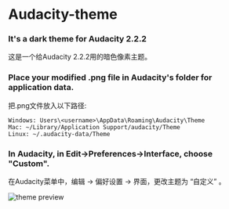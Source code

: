 # Audacity-theme
### It's a dark theme for Audacity 2.2.2  
这是一个给Audacity 2.2.2用的暗色像素主题。  


### Place your modified .png file in Audacity's folder for application data.  
  把.png文件放入以下路径:  

    Windows: Users\<username>\AppData\Roaming\Audacity\Theme  
    Mac: ~/Library/Application Support/audacity/Theme  
    Linux: ~/.audacity-data/Theme  
 
 
### In Audacity, in Edit->Preferences->Interface, choose "Custom".  
  在Audacity菜单中，编辑 -> 偏好设置 -> 界面，更改主题为 “自定义” 。   

![theme preview](http://wx2.sinaimg.cn/large/82f3a980gy1ftwgyzsrz6j20yg0ip3yx.jpg)
